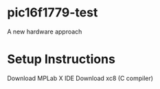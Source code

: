 # pic16f1779-test
A new hardware approach 

# Setup Instructions
Download MPLab X IDE
Download xc8 (C compiler) 
